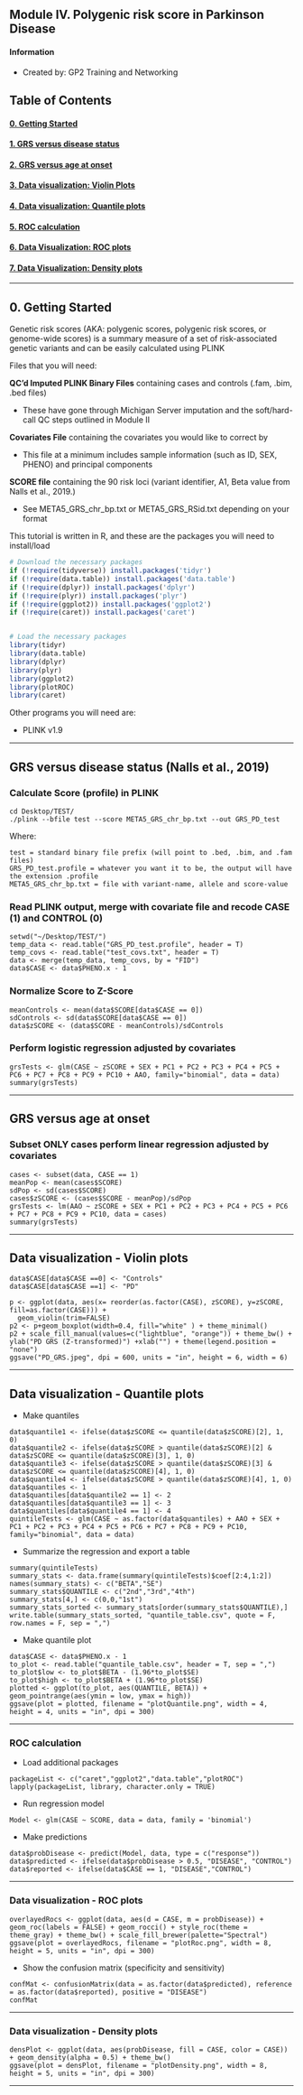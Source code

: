 ## Module IV. Polygenic risk score in Parkinson Disease

#### Information

* Created by: GP2 Training and Networking

## Table of Contents

#### [0. Getting Started](#0)

#### [1. GRS versus disease status](#1)

#### [2. GRS versus age at onset](#2)

#### [3. Data visualization: Violin Plots](#3)

#### [4. Data visualization: Quantile plots](#4)

#### [5. ROC calculation ](#5)

#### [6. Data Visualization: ROC plots](#6)

#### [7. Data Visualization: Density plots](#7)

---
<a id="0"></a>
## 0. Getting Started

Genetic risk scores (AKA: polygenic scores, polygenic risk scores, or genome-wide scores) is a summary measure of a set of risk-associated genetic variants and can be easily calculated using PLINK

Files that you will need:

**QC’d Imputed PLINK Binary Files** containing cases and controls (.fam, .bim, .bed files)

- These have gone through Michigan Server imputation and the soft/hard-call QC steps outlined in Module II

**Covariates File** containing the covariates you would like to correct by

- This file at a minimum includes sample information (such as ID, SEX, PHENO) and principal components

**SCORE file** containing  the 90 risk loci (variant identifier, A1, Beta value from Nalls et al.,  2019.)

- See META5_GRS_chr_bp.txt or META5_GRS_RSid.txt depending on your format

This tutorial is written in R, and these are the packages you will need to install/load 
```R
# Download the necessary packages 
if (!require(tidyverse)) install.packages('tidyr')
if (!require(data.table)) install.packages('data.table')
if (!require(dplyr)) install.packages('dplyr')
if (!require(plyr)) install.packages('plyr')
if (!require(ggplot2)) install.packages('ggplot2')
if (!require(caret)) install.packages('caret')


# Load the necessary packages 
library(tidyr)
library(data.table)
library(dplyr)
library(plyr)
library(ggplot2)
library(plotROC)
library(caret)
```
Other programs you will need are:
- PLINK v1.9

---
<a id="1"></a>

## GRS versus disease status (Nalls et al., 2019)

### Calculate Score (profile) in PLINK

```
cd Desktop/TEST/
./plink --bfile test --score META5_GRS_chr_bp.txt --out GRS_PD_test
```

Where:
```
test = standard binary file prefix (will point to .bed, .bim, and .fam files)
GRS_PD_test.profile = whatever you want it to be, the output will have the extension .profile
META5_GRS_chr_bp.txt = file with variant-name, allele and score-value
```

### Read PLINK output, merge with covariate file and recode CASE (1) and CONTROL (0)

```
setwd("~/Desktop/TEST/")
temp_data <- read.table("GRS_PD_test.profile", header = T) 
temp_covs <- read.table("test_covs.txt", header = T)
data <- merge(temp_data, temp_covs, by = "FID")
data$CASE <- data$PHENO.x - 1
```

### Normalize Score to Z-Score 

```
meanControls <- mean(data$SCORE[data$CASE == 0])
sdControls <- sd(data$SCORE[data$CASE == 0])
data$zSCORE <- (data$SCORE - meanControls)/sdControls
```

### Perform logistic regression adjusted by covariates

```
grsTests <- glm(CASE ~ zSCORE + SEX + PC1 + PC2 + PC3 + PC4 + PC5 + PC6 + PC7 + PC8 + PC9 + PC10 + AAO, family="binomial", data = data)
summary(grsTests)
```
---
<a id="2"></a>

## GRS versus age at onset

### Subset ONLY cases perform linear regression adjusted by covariates

```
cases <- subset(data, CASE == 1)
meanPop <- mean(cases$SCORE)
sdPop <- sd(cases$SCORE)
cases$zSCORE <- (cases$SCORE - meanPop)/sdPop
grsTests <- lm(AAO ~ zSCORE + SEX + PC1 + PC2 + PC3 + PC4 + PC5 + PC6 + PC7 + PC8 + PC9 + PC10, data = cases)
summary(grsTests)
```
---
<a id="3"></a>

## Data visualization - Violin plots

```
data$CASE[data$CASE ==0] <- "Controls"
data$CASE[data$CASE ==1] <- "PD"

p <- ggplot(data, aes(x= reorder(as.factor(CASE), zSCORE), y=zSCORE, fill=as.factor(CASE))) +
  geom_violin(trim=FALSE)
p2 <- p+geom_boxplot(width=0.4, fill="white" ) + theme_minimal()
p2 + scale_fill_manual(values=c("lightblue", "orange")) + theme_bw() + ylab("PD GRS (Z-transformed)") +xlab("") + theme(legend.position = "none")
ggsave("PD_GRS.jpeg", dpi = 600, units = "in", height = 6, width = 6)

```
---
<a id="4"></a>

## Data visualization -  Quantile plots

* Make quantiles

```
data$quantile1 <- ifelse(data$zSCORE <= quantile(data$zSCORE)[2], 1, 0)
data$quantile2 <- ifelse(data$zSCORE > quantile(data$zSCORE)[2] & data$zSCORE <= quantile(data$zSCORE)[3], 1, 0)
data$quantile3 <- ifelse(data$zSCORE > quantile(data$zSCORE)[3] & data$zSCORE <= quantile(data$zSCORE)[4], 1, 0)
data$quantile4 <- ifelse(data$zSCORE > quantile(data$zSCORE)[4], 1, 0)
data$quantiles <- 1
data$quantiles[data$quantile2 == 1] <- 2
data$quantiles[data$quantile3 == 1] <- 3
data$quantiles[data$quantile4 == 1] <- 4
quintileTests <- glm(CASE ~ as.factor(data$quantiles) + AAO + SEX + PC1 + PC2 + PC3 + PC4 + PC5 + PC6 + PC7 + PC8 + PC9 + PC10, family="binomial", data = data)

```
* Summarize the regression and export a table

```
summary(quintileTests)
summary_stats <- data.frame(summary(quintileTests)$coef[2:4,1:2])
names(summary_stats) <- c("BETA","SE")
summary_stats$QUANTILE <- c("2nd","3rd","4th")
summary_stats[4,] <- c(0,0,"1st")
summary_stats_sorted <- summary_stats[order(summary_stats$QUANTILE),]
write.table(summary_stats_sorted, "quantile_table.csv", quote = F, row.names = F, sep = ",")
```

* Make quantile plot

```
data$CASE <- data$PHENO.x - 1
to_plot <- read.table("quantile_table.csv", header = T, sep = ",")
to_plot$low <- to_plot$BETA - (1.96*to_plot$SE)
to_plot$high <- to_plot$BETA + (1.96*to_plot$SE)
plotted <- ggplot(to_plot, aes(QUANTILE, BETA)) + geom_pointrange(aes(ymin = low, ymax = high))
ggsave(plot = plotted, filename = "plotQuantile.png", width = 4, height = 4, units = "in", dpi = 300)
```
---
<a id="5"></a>

### ROC calculation

* Load additional packages

```
packageList <- c("caret","ggplot2","data.table","plotROC")
lapply(packageList, library, character.only = TRUE)
```
* Run regression model 

```
Model <- glm(CASE ~ SCORE, data = data, family = 'binomial')
```

* Make predictions

```
data$probDisease <- predict(Model, data, type = c("response"))
data$predicted <- ifelse(data$probDisease > 0.5, "DISEASE", "CONTROL")
data$reported <- ifelse(data$CASE == 1, "DISEASE","CONTROL")
```
---
<a id="6"></a>

### Data visualization - ROC plots

```
overlayedRocs <- ggplot(data, aes(d = CASE, m = probDisease)) + geom_roc(labels = FALSE) + geom_rocci() + style_roc(theme = theme_gray) + theme_bw() + scale_fill_brewer(palette="Spectral")
ggsave(plot = overlayedRocs, filename = "plotRoc.png", width = 8, height = 5, units = "in", dpi = 300)

```

* Show the confusion matrix (specificity and sensitivity)

```
confMat <- confusionMatrix(data = as.factor(data$predicted), reference = as.factor(data$reported), positive = "DISEASE")
confMat
```

---
<a id="7"></a>

### Data visualization - Density plots

```
densPlot <- ggplot(data, aes(probDisease, fill = CASE, color = CASE)) + geom_density(alpha = 0.5) + theme_bw()
ggsave(plot = densPlot, filename = "plotDensity.png", width = 8, height = 5, units = "in", dpi = 300)

```
---
<a id="8"></a>
